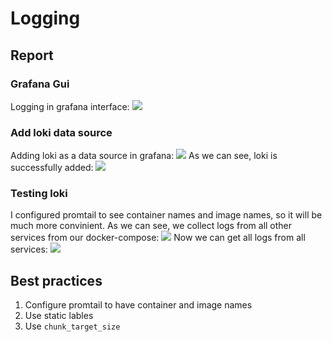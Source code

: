 # Logging

## Report

### Grafana Gui
Logging in grafana interface:
![](https://i.imgur.com/dUAWfv7.jpg)

### Add loki data source
Adding loki as a data source in grafana:
![](https://i.imgur.com/DWB2C38.png)
As we can see, loki is successfully added:
![](https://i.imgur.com/NXzkLbF.png)

### Testing loki
I configured promtail to see container names and image names, so it will be much more convinient. As we can see, we collect logs from all other services from our docker-compose:
![](https://i.imgur.com/MWX8kMb.png)
Now we can get all logs from all services:
![](https://i.imgur.com/f6buB2O.png)


## Best practices
1. Configure promtail to have container and image names
2. Use static lables
3. Use `chunk_target_size`